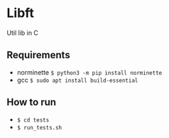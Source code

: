 # Libft

Util lib in C

## Requirements

 - norminette `$ python3 -m pip install norminette`
 - gcc `$ sudo apt install build-essential`

 ## How to run

 - `$ cd tests`
 - `$ run_tests.sh`
